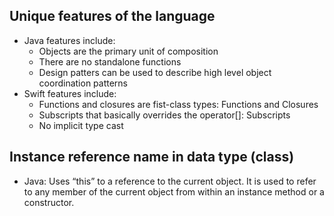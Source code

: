 ## Unique features of the language
  * Java features include:
    * Objects are the primary unit of composition
    * There are no standalone functions
    *	Design patters can be used to describe high level object coordination patterns
  * Swift features include:
    * Functions and closures are fist-class types: Functions and Closures
    * Subscripts that basically overrides the operator[]: Subscripts
    * No implicit type cast
## Instance reference name in data type (class)
  * Java: Uses “this” to a reference to the current object. It is used to refer to any member of the current object from      within an instance method or a constructor.
  



  
